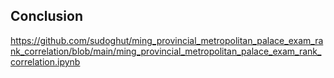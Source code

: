 ## Conclusion
https://github.com/sudoghut/ming_provincial_metropolitan_palace_exam_rank_correlation/blob/main/ming_provincial_metropolitan_palace_exam_rank_correlation.ipynb
